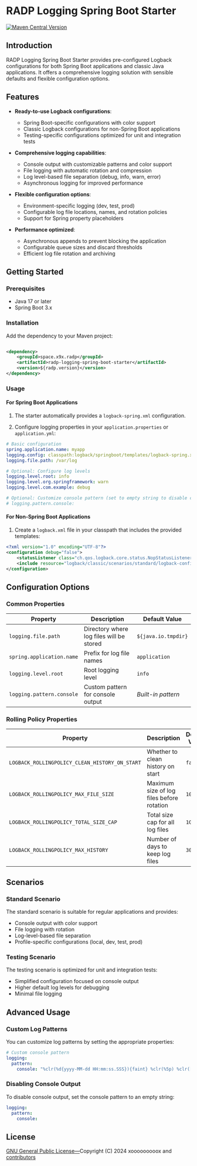 # RADP Logging Spring Boot Starter

[![Maven Central Version](https://img.shields.io/maven-central/v/space.x9x.radp/radp-logging-spring-boot-starter?style=for-the-badge)](https://central.sonatype.com/artifact/space.x9x.radp/radp-logging-spring-boot-starter)

## Introduction

RADP Logging Spring Boot Starter provides pre-configured Logback configurations for both Spring Boot applications and
classic Java applications. It offers a comprehensive logging solution with sensible defaults and flexible configuration
options.

## Features

- **Ready-to-use Logback configurations**:
  - Spring Boot-specific configurations with color support
  - Classic Logback configurations for non-Spring Boot applications
  - Testing-specific configurations optimized for unit and integration tests

- **Comprehensive logging capabilities**:
  - Console output with customizable patterns and color support
  - File logging with automatic rotation and compression
  - Log level-based file separation (debug, info, warn, error)
  - Asynchronous logging for improved performance

- **Flexible configuration options**:
  - Environment-specific logging (dev, test, prod)
  - Configurable log file locations, names, and rotation policies
  - Support for Spring property placeholders

- **Performance optimized**:
  - Asynchronous appends to prevent blocking the application
  - Configurable queue sizes and discard thresholds
  - Efficient log file rotation and archiving

## Getting Started

### Prerequisites

- Java 17 or later
- Spring Boot 3.x

### Installation

Add the dependency to your Maven project:

```xml

<dependency>
    <groupId>space.x9x.radp</groupId>
    <artifactId>radp-logging-spring-boot-starter</artifactId>
    <version>${radp.version}</version>
</dependency>
```

### Usage

#### For Spring Boot Applications

1. The starter automatically provides a `logback-spring.xml` configuration.

2. Configure logging properties in your `application.properties` or `application.yml`:

```yaml
# Basic configuration
spring.application.name: myapp
logging.config: classpath:logback/springboot/templates/logback-spring.xml
logging.file.path: /var/log

# Optional: Configure log levels
logging.level.root: info
logging.level.org.springframework: warn
logging.level.com.example: debug

# Optional: Customize console pattern (set to empty string to disable console logging)
# logging.pattern.console: 
```

#### For Non-Spring Boot Applications

1. Create a `logback.xml` file in your classpath that includes the provided templates:

```xml
<?xml version="1.0" encoding="UTF-8"?>
<configuration debug="false">
    <statusListener class="ch.qos.logback.core.status.NopStatusListener"/>
    <include resource="logback/classic/scenarios/standard/logback-config.xml"/>
</configuration>
```

## Configuration Options

### Common Properties

| Property                  | Description                              | Default Value       |
|---------------------------|------------------------------------------|---------------------|
| `logging.file.path`       | Directory where log files will be stored | `${java.io.tmpdir}` |
| `spring.application.name` | Prefix for log file names                | `application`       |
| `logging.level.root`      | Root logging level                       | `info`              |
| `logging.pattern.console` | Custom pattern for console output        | *Built-in pattern*  |

### Rolling Policy Properties

| Property                                       | Description                               | Default Value |
|------------------------------------------------|-------------------------------------------|---------------|
| `LOGBACK_ROLLINGPOLICY_CLEAN_HISTORY_ON_START` | Whether to clean history on start         | `false`       |
| `LOGBACK_ROLLINGPOLICY_MAX_FILE_SIZE`          | Maximum size of log files before rotation | `10MB`        |
| `LOGBACK_ROLLINGPOLICY_TOTAL_SIZE_CAP`         | Total size cap for all log files          | `1GB`         |
| `LOGBACK_ROLLINGPOLICY_MAX_HISTORY`            | Number of days to keep log files          | `30`          |

## Scenarios

### Standard Scenario

The standard scenario is suitable for regular applications and provides:

- Console output with color support
- File logging with rotation
- Log-level-based file separation
- Profile-specific configurations (local, dev, test, prod)

### Testing Scenario

The testing scenario is optimized for unit and integration tests:

- Simplified configuration focused on console output
- Higher default log levels for debugging
- Minimal file logging

## Advanced Usage

### Custom Log Patterns

You can customize log patterns by setting the appropriate properties:

```yaml
# Custom console pattern
logging:
  pattern:
    console: "%clr(%d{yyyy-MM-dd HH:mm:ss.SSS}){faint} %clr(%5p) %clr([%t]){magenta} %clr(%-40.40logger{39}){cyan} %clr(:){faint} %m%n%wEx"
```

### Disabling Console Output

To disable console output, set the console pattern to an empty string:

```yaml
logging:
  pattern:
    console: 
```

## License

[GNU General Public License—](../../LICENSE)Copyright (C) 2024 xooooooooox
and [contributors](https://github.com/xooooooooox/radp/graphs/contributors)